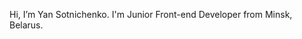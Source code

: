 Hi, I’m Yan Sotnichenko.
I'm Junior Front-end Developer from Minsk, Belarus.

<!---
ian-sotnichenko/ian-sotnichenko is a ✨ special ✨ repository because its `README.md` (this file) appears on your GitHub profile.
You can click the Preview link to take a look at your changes.
--->
